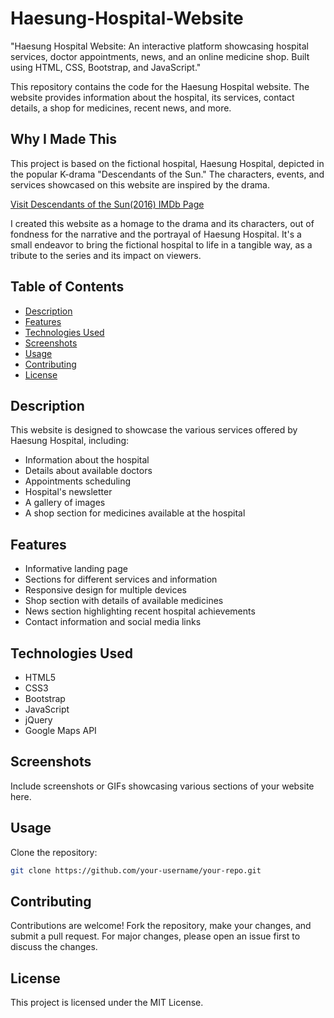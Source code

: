 # Haesung-Hospital-Website
"Haesung Hospital Website: An interactive platform showcasing hospital services, doctor appointments, news, and an online medicine shop. Built using HTML, CSS, Bootstrap, and JavaScript."

This repository contains the code for the Haesung Hospital website. The website provides information about the hospital, its services, contact details, a shop for medicines, recent news, and more.

## Why I Made This

This project is based on the fictional hospital, Haesung Hospital, depicted in the popular K-drama "Descendants of the Sun." The characters, events, and services showcased on this website are inspired by the drama.

[Visit Descendants of the Sun(2016) IMDb Page](https://www.imdb.com/title/tt4925000/)

I created this website as a homage to the drama and its characters, out of fondness for the narrative and the portrayal of Haesung Hospital. It's a small endeavor to bring the fictional hospital to life in a tangible way, as a tribute to the series and its impact on viewers.

## Table of Contents

- [Description](#description)
- [Features](#features)
- [Technologies Used](#technologies-used)
- [Screenshots](#screenshots)
- [Usage](#usage)
- [Contributing](#contributing)
- [License](#license)

## Description

This website is designed to showcase the various services offered by Haesung Hospital, including:
- Information about the hospital
- Details about available doctors
- Appointments scheduling
- Hospital's newsletter
- A gallery of images
- A shop section for medicines available at the hospital

## Features

- Informative landing page
- Sections for different services and information
- Responsive design for multiple devices
- Shop section with details of available medicines
- News section highlighting recent hospital achievements
- Contact information and social media links

## Technologies Used

- HTML5
- CSS3
- Bootstrap
- JavaScript
- jQuery
- Google Maps API

## Screenshots

Include screenshots or GIFs showcasing various sections of your website here.

## Usage

Clone the repository:

```bash
git clone https://github.com/your-username/your-repo.git
```

## Contributing

Contributions are welcome! Fork the repository, make your changes, and submit a pull request. For major changes, please open an issue first to discuss the changes.

## License

This project is licensed under the MIT License.

